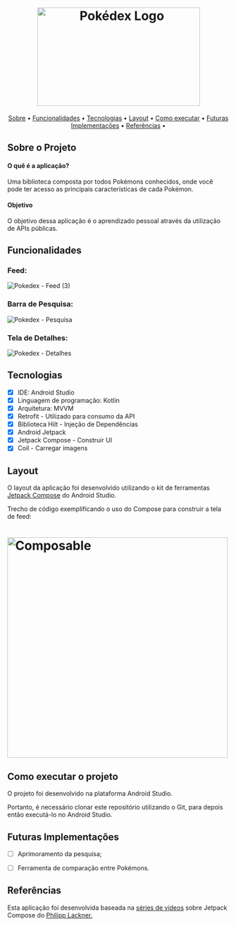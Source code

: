<h1 align="center"> <a href="https://imgur.com/a7SYk1m"><img src="https://i.imgur.com/a7SYk1m.png?2" alt="Pokédex Logo" width="369" height="223"/></a> </h1>
  
 </h1>
	
 <p align="center">
 <a href="#-sobre-o-projeto">Sobre</a> •
 <a href="#-funcionalidades">Funcionalidades</a> •
 <a href="#-tecnologias">Tecnologias</a> • 
 <a href="#-layout">Layout</a> • 
 <a href="#-como-executar-o-projeto">Como executar</a> • 
 <a href="#-futuras-implementacoes">Futuras Implementações</a> •
 <a href="#-referencias">Referências</a> •
 
</p>
	
	
</h1>

<a id="-sobre-o-projeto"></a>

## Sobre o Projeto

<p align="center"> 
  <h4 align="left"> 
                O quê é a aplicação? 
	</h4>
Uma biblioteca composta por todos Pokémons conhecidos, onde você pode ter acesso as principais características de cada Pokémon.
	</p>

<p align="center"> 
  <h4 align="left"> 
                Objetivo 
	</h4>
O objetivo dessa aplicação é o aprendizado pessoal através da utilização de APIs públicas.
	</p>


<a id="-funcionalidades"></a>

## Funcionalidades

<h3>Feed:</h3>

![Pokedex - Feed (3)](https://user-images.githubusercontent.com/98984085/173739295-786121ec-c1a6-4989-8860-a33566cf20dd.gif)

<h3>Barra de Pesquisa:</h3>

![Pokedex - Pesquisa](https://user-images.githubusercontent.com/98984085/173741945-bd7dd277-4171-4424-bf2d-0da6b263e6cd.gif)

<h3>Tela de Detalhes:</h3>

![Pokedex - Detalhes](https://user-images.githubusercontent.com/98984085/173741976-41210b93-a143-49aa-9ef2-5e0f156c3f39.gif)


<a id="-tecnologias"></a>

## Tecnologias

- [x] IDE: Android Studio 
- [x] Linguagem de programação: Kotlin
- [X] Arquitetura: MVVM
- [x] Retrofit - Utilizado para consumo da API 
- [x] Biblioteca Hilt - Injeção de Dependências
- [x] Android Jetpack
- [x] Jetpack Compose - Construir UI
- [x] Coil - Carregar imagens

<a id="-layout"></a>

## Layout

O layout da aplicação foi desenvolvido utilizando o kit de ferramentas
[Jetpack Compose](https://developer.android.com/jetpack/compose?hl=pt-br) do Android Studio.

Trecho de código exemplificando o uso do Compose para construir a tela de feed:

<h1 align="left"> <a href="https://imgur.com/BBav2LQ"><img src="https://i.imgur.com/BBav2LQ.png" alt="Composable" height="500"/></a> </h1>


<a id="-como-executar-o-projeto"></a>

## Como executar o projeto

O projeto foi desenvolvido na plataforma Android Studio. 

Portanto, é necessário clonar este repositório utilizando o Git, para depois então executá-lo no Android Studio.


<a id="-futuras-implementacoes"></a>

## Futuras Implementações

- [ ] Aprimoramento da pesquisa;
- [ ] Ferramenta de comparação entre Pokémons.


<a id="-referencias"></a>

## Referências

Esta aplicação foi desenvolvida baseada na 
[séries de vídeos](https://www.youtube.com/playlist?list=PLQkwcJG4YTCTimTCpEL5FZgaWdIZQuB7m) sobre 
Jetpack Compose do [Philipp Lackner.](https://github.com/philipplackner)
